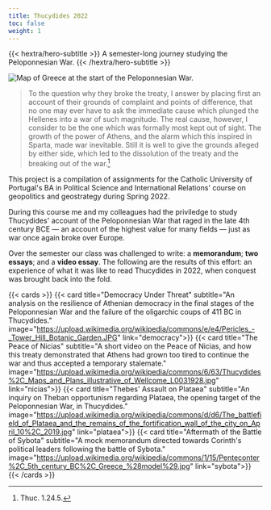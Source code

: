 ```yaml
---
title: Thucydides 2022
toc: false
weight: 1
---
```

{{< hextra/hero-subtitle >}}
  A semester-long journey studying the Peloponnesian War.
{{< /hextra/hero-subtitle >}}

![](https://upload.wikimedia.org/wikipedia/commons/f/f2/1865_Spruner_Map_of_Greece%2C_Macedonia_and_Thrace_before_the_Peloponnesian_War._-_Geographicus_-_GraeciaMacedoniaThracia-spruner-1865.jpg "Map of Greece at the start of the Peloponnesian War.")

> To the question why they broke the treaty, I answer by placing first an account of their grounds of complaint and points of difference, that no one may ever have to ask the immediate cause which plunged the Hellenes into a war of such magnitude. The real cause, however, I consider to be the one which was formally most kept out of sight. The growth of the power of Athens, and the alarm which this inspired in Sparta, made war inevitable. Still it is well to give the grounds alleged by either side, which led to the dissolution of the treaty and the breaking out of the war.[^1]

[^1]: Thuc. 1.24.5.

This project is a compilation of assignments for the Catholic University of Portugal's BA in Political Science and International Relations' course on geopolitics and geostrategy during Spring 2022.

During this course me and my colleagues had the priviledge to study Thucydides' account of the Peloponnesian War that raged in the late 4th century BCE — an account of the highest value for many fields — just as war once again broke over Europe.

Over the semester our class was challenged to write: a **memorandum**; **two essays**; and a **video essay**. The following are the results of this effort: an experience of what it was like to read Thucydides in 2022, when conquest was brought back into the fold.

{{< cards >}}
  {{< card title="Democracy Under Threat" subtitle="An analysis on the resilience of Athenian democracy in the final stages of the Peloponnesian War and the failure of the oligarchic coups of 411 BC in Thucydides." image="https://upload.wikimedia.org/wikipedia/commons/e/e4/Pericles_-_Tower_Hill_Botanic_Garden.JPG" link="democracy">}}
  {{< card title="The Peace of Nicias" subtitle="A short video on the Peace of Nicias, and how this treaty demonstrated that Athens had grown too tired to continue the war and thus accepted a temporary stalemate." image="https://upload.wikimedia.org/wikipedia/commons/6/63/Thucydides%2C_Maps_and_Plans_illustrative_of_Wellcome_L0031928.jpg" link="nicias">}}
  {{< card title="Thebes' Assault on Plataea" subtitle="An inquiry on Theban opportunism regarding Plataea, the opening target of the Peloponnesian War, in Thucydides." image="https://upload.wikimedia.org/wikipedia/commons/d/d6/The_battlefield_of_Plataea_and_the_remains_of_the_fortification_wall_of_the_city_on_April_10%2C_2019.jpg" link="plataea">}}
  {{< card title="Aftermath of the Battle of Sybota" subtitle="A mock memorandum directed towards Corinth's political leaders following the battle of Sybota." image="https://upload.wikimedia.org/wikipedia/commons/1/15/Penteconter%2C_5th_century_BC%2C_Greece_%28model%29.jpg" link="sybota">}}
{{< /cards >}}